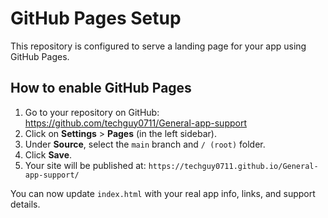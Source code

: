 # GitHub Pages Setup

This repository is configured to serve a landing page for your app using GitHub Pages.

## How to enable GitHub Pages

1. Go to your repository on GitHub: https://github.com/techguy0711/General-app-support
2. Click on **Settings** > **Pages** (in the left sidebar).
3. Under **Source**, select the `main` branch and `/ (root)` folder.
4. Click **Save**.
5. Your site will be published at: `https://techguy0711.github.io/General-app-support/`

You can now update `index.html` with your real app info, links, and support details.
